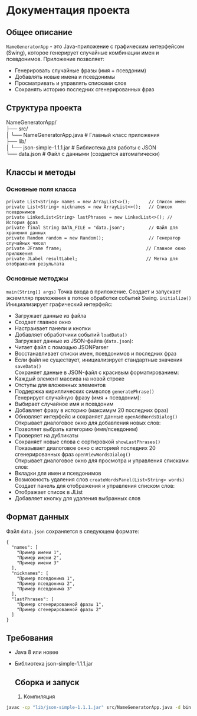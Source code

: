 # Документация проекта

## Общее описание 
`NameGeneratorApp` - это Java-приложение с графическим интерфейсом (Swing), которое генерирует случайные комбинации имен и псевдонимов. Приложение позволяет:
- Генерировать случайные фразы (имя + псевдоним)
- Добавлять новые имена и псевдонимы
- Просматривать и управлять списками слов
- Сохранять историю последних сгенерированных фраз

## Структура проекта
NameGeneratorApp/ </br>
├── src/ </br>
│   └── NameGeneratorApp.java  # Главный класс приложения </br>
├── lib/ </br>
│   └── json-simple-1.1.1.jar  # Библиотека для работы с JSON </br>
└── data.json                  # Файл с данными (создается автоматически) </br>

## Классы и методы
### Основные поля класса
```
private List<String> names = new ArrayList<>();       // Список имен
private List<String> nicknames = new ArrayList<>();   // Список псевдонимов
private LinkedList<String> lastPhrases = new LinkedList<>(); // История фраз
private final String DATA_FILE = "data.json";         // Файл для хранения данных
private Random random = new Random();                 // Генератор случайных чисел
private JFrame frame;                                // Главное окно приложения
private JLabel resultLabel;                          // Метка для отображения результата
```
### Основные методжы
```main(String[] args)```
Точка входа в приложение. Создает и запускает экземпляр приложения в потоке обработки событий Swing.
```initialize()```</br>
Инициализирует графический интерфейс:
- Загружает данные из файла
- Создает главное окно
- Настраивает панели и кнопки
- Добавляет обработчики событий
```loadData()```</br>
Загружает данные из JSON-файла (```data.json```):
- Читает файл с помощью JSONParser
- Восстанавливает списки имен, псевдонимов и последних фраз
- Если файл не существует, инициализирует стандартные значения
```saveData()``` </br>
Сохраняет данные в JSON-файл с красивым форматированием:
- Каждый элемент массива на новой строке
- Отступы для вложенных элементов
- Поддержка кириллических символов
```generatePhrase()```</br>
Генерирует случайную фразу (имя + псевдоним):
- Выбирает случайное имя и псевдоним
- Добавляет фразу в историю (максимум 20 последних фраз)
- Обновляет интерфейс и сохраняет данные
```openAddWordsDialog()``` </br>
Открывает диалоговое окно для добавления новых слов:
- Позволяет выбрать категорию (имя/псевдоним)
- Проверяет на дубликаты
- Сохраняет новые слова с сортировкой
```showLastPhrases()``` </br>
Показывает диалоговое окно с историей последних 20 сгенерированных фраз
```openViewWordsDialog()``` </br>
Открывает диалоговое окно для просмотра и управления списками слов:
- Вкладки для имен и псевдонимов
- Возможность удаления слов
```createWordsPanel(List<String> words)``` </br>
Создает панель для отображения и управления списком слов:
- Отображает список в JList
- Добавляет кнопку для удаления выбранных слов

## Формат данных
Файл ```data.json``` сохраняется в следующем формате: </br>
```
{
  "names": [
    "Пример имени 1",
    "Пример имени 2",
    "Пример имени 3"
  ],
  "nicknames": [
    "Пример псевдонима 1",
    "Пример псевдонима 2",
    "Пример псевдонима 3"
  ],
  "lastPhrases": [
    "Пример сгенерированной фразы 1",
    "Пример сгенерированной фразы 2"
  ]
}
```

## Требования
- Java 8 или новее
- Библиотека json-simple-1.1.1.jar

  ## Сборка и запуск
  1. Компиляция
``` bash
javac -cp "lib/json-simple-1.1.1.jar" src/NameGeneratorApp.java -d bin
```
